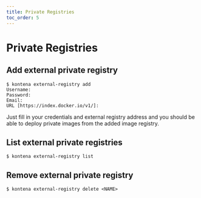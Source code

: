 ```yaml
---
title: Private Registries
toc_order: 5
---
```


# Private Registries

## Add external private registry

```
$ kontena external-registry add
Username:
Password:
Email:
URL [https://index.docker.io/v1/]:
```

Just fill in your credentials and external registry address
and you should be able to deploy private images from the added image registry.

## List external private registries

```
$ kontena external-registry list
```

## Remove external private registry

```
$ kontena external-registry delete <NAME>
```
